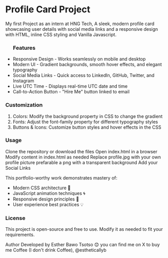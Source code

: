 <h1>Profile Card Project</h1>
<p> My first Project as an intern at HNG Tech, A sleek, modern profile card showcasing user details with social media links and a responsive design with HTML, inline CSS styling and Vanilla Javascript.</p>

<ul>
<h3> Features</h3>
<li>Responsive Design - Works seamlessly on mobile and desktop</li>  
<li> Modern UI - Gradient backgrounds, smooth hover effects, and elegant typography</li>
<li> Social Media Links - Quick access to LinkedIn, GitHub, Twitter, and Instagram</li>
<li> Live UTC Time - Displays real-time UTC date and time</li>
<li> Call-to-Action Button - "Hire Me" button linked to email</li>
</ul>

<h3>Customization</h3>
<ol>
<li>Colors: Modify the background property in CSS to change the gradient</li>
<li>Fonts: Adjust the font-family property for different typography styles</li>
<li>Buttons & Icons: Customize button styles and hover effects in the CSS </li>
</ol>

  <h3>Usage</h3>
Clone the repository or download the files
Open index.html in a browser
Modify content in index.html as needed
Replace profile.jpg with your own profile picture prefarable a png with a transparent background
Add your Social Links

<p>This portfolio-worthy work demonstrates mastery of:</p>
<ul>
<li>Modern CSS architecture 🎨</li>
<li>JavaScript animation techniques 🌀</li>
<li>Responsive design principles 📐</li>
<li>User experience best practices 💡</li>
</ul>

<h3>License</h3>
This project is open-source and free to use. Modify it as needed to fit your requirements.

Author
Developed by Esther Bawo Tsotso 😊
you can find me on X to buy me Coffee (I don't drink Coffee), @estheticallyb
